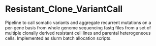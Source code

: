 # Resistant_Clone_VariantCall
Pipeline to call somatic variants and aggregate recurrent mutations on a per-gene basis from whole genome sequencing fastq files from a set of multiple clonally derived resistant cell lines and parental heterogeneous cells. Implemented as slurm batch allocation scripts.
